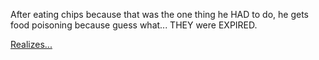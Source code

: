 After eating chips because that was the one thing he HAD to do, he gets food poisoning because guess what... THEY were EXPIRED.


[Realizes...](dies.md)
